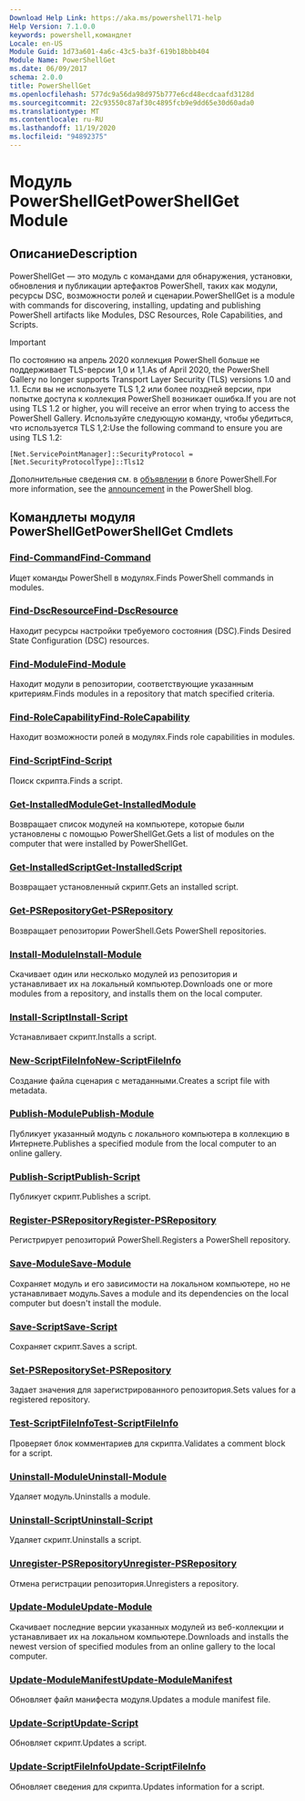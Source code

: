 ```yaml
---
Download Help Link: https://aka.ms/powershell71-help
Help Version: 7.1.0.0
keywords: powershell,командлет
Locale: en-US
Module Guid: 1d73a601-4a6c-43c5-ba3f-619b18bbb404
Module Name: PowerShellGet
ms.date: 06/09/2017
schema: 2.0.0
title: PowerShellGet
ms.openlocfilehash: 577dc9a56da98d975b777e6cd48ecdcaafd3128d
ms.sourcegitcommit: 22c93550c87af30c4895fcb9e9dd65e30d60ada0
ms.translationtype: MT
ms.contentlocale: ru-RU
ms.lasthandoff: 11/19/2020
ms.locfileid: "94892375"
---
```

# <span data-ttu-id="6a779-103">Модуль PowerShellGet</span><span class="sxs-lookup"><span data-stu-id="6a779-103">PowerShellGet Module</span></span>

## <span data-ttu-id="6a779-104">Описание</span><span class="sxs-lookup"><span data-stu-id="6a779-104">Description</span></span>

<span data-ttu-id="6a779-105">PowerShellGet — это модуль с командами для обнаружения, установки, обновления и публикации артефактов PowerShell, таких как модули, ресурсы DSC, возможности ролей и сценарии.</span><span class="sxs-lookup"><span data-stu-id="6a779-105">PowerShellGet is a module with commands for discovering, installing, updating and publishing PowerShell artifacts like Modules, DSC Resources, Role Capabilities, and Scripts.</span></span>

> [!IMPORTANT]
> <span data-ttu-id="6a779-106">По состоянию на апрель 2020 коллекция PowerShell больше не поддерживает TLS-версии 1,0 и 1,1.</span><span class="sxs-lookup"><span data-stu-id="6a779-106">As of April 2020, the PowerShell Gallery no longer supports Transport Layer Security (TLS) versions 1.0 and 1.1.</span></span> <span data-ttu-id="6a779-107">Если вы не используете TLS 1,2 или более поздней версии, при попытке доступа к коллекция PowerShell возникает ошибка.</span><span class="sxs-lookup"><span data-stu-id="6a779-107">If you are not using TLS 1.2 or higher, you will receive an error when trying to access the PowerShell Gallery.</span></span> <span data-ttu-id="6a779-108">Используйте следующую команду, чтобы убедиться, что используется TLS 1,2:</span><span class="sxs-lookup"><span data-stu-id="6a779-108">Use the following command to ensure you are using TLS 1.2:</span></span>
>
> `[Net.ServicePointManager]::SecurityProtocol = [Net.SecurityProtocolType]::Tls12`
>
> <span data-ttu-id="6a779-109">Дополнительные сведения см. в [объявлении](https://devblogs.microsoft.com/powershell/powershell-gallery-tls-support/) в блоге PowerShell.</span><span class="sxs-lookup"><span data-stu-id="6a779-109">For more information, see the [announcement](https://devblogs.microsoft.com/powershell/powershell-gallery-tls-support/) in the PowerShell blog.</span></span>

## <span data-ttu-id="6a779-110">Командлеты модуля PowerShellGet</span><span class="sxs-lookup"><span data-stu-id="6a779-110">PowerShellGet Cmdlets</span></span>

### [<span data-ttu-id="6a779-111">Find-Command</span><span class="sxs-lookup"><span data-stu-id="6a779-111">Find-Command</span></span>](Find-Command.md)
<span data-ttu-id="6a779-112">Ищет команды PowerShell в модулях.</span><span class="sxs-lookup"><span data-stu-id="6a779-112">Finds PowerShell commands in modules.</span></span>

### [<span data-ttu-id="6a779-113">Find-DscResource</span><span class="sxs-lookup"><span data-stu-id="6a779-113">Find-DscResource</span></span>](Find-DscResource.md)
<span data-ttu-id="6a779-114">Находит ресурсы настройки требуемого состояния (DSC).</span><span class="sxs-lookup"><span data-stu-id="6a779-114">Finds Desired State Configuration (DSC) resources.</span></span>

### [<span data-ttu-id="6a779-115">Find-Module</span><span class="sxs-lookup"><span data-stu-id="6a779-115">Find-Module</span></span>](Find-Module.md)
<span data-ttu-id="6a779-116">Находит модули в репозитории, соответствующие указанным критериям.</span><span class="sxs-lookup"><span data-stu-id="6a779-116">Finds modules in a repository that match specified criteria.</span></span>

### [<span data-ttu-id="6a779-117">Find-RoleCapability</span><span class="sxs-lookup"><span data-stu-id="6a779-117">Find-RoleCapability</span></span>](Find-RoleCapability.md)
<span data-ttu-id="6a779-118">Находит возможности ролей в модулях.</span><span class="sxs-lookup"><span data-stu-id="6a779-118">Finds role capabilities in modules.</span></span>

### [<span data-ttu-id="6a779-119">Find-Script</span><span class="sxs-lookup"><span data-stu-id="6a779-119">Find-Script</span></span>](Find-Script.md)
<span data-ttu-id="6a779-120">Поиск скрипта.</span><span class="sxs-lookup"><span data-stu-id="6a779-120">Finds a script.</span></span>

### [<span data-ttu-id="6a779-121">Get-InstalledModule</span><span class="sxs-lookup"><span data-stu-id="6a779-121">Get-InstalledModule</span></span>](Get-InstalledModule.md)
<span data-ttu-id="6a779-122">Возвращает список модулей на компьютере, которые были установлены с помощью PowerShellGet.</span><span class="sxs-lookup"><span data-stu-id="6a779-122">Gets a list of modules on the computer that were installed by PowerShellGet.</span></span>

### [<span data-ttu-id="6a779-123">Get-InstalledScript</span><span class="sxs-lookup"><span data-stu-id="6a779-123">Get-InstalledScript</span></span>](Get-InstalledScript.md)
<span data-ttu-id="6a779-124">Возвращает установленный скрипт.</span><span class="sxs-lookup"><span data-stu-id="6a779-124">Gets an installed script.</span></span>

### [<span data-ttu-id="6a779-125">Get-PSRepository</span><span class="sxs-lookup"><span data-stu-id="6a779-125">Get-PSRepository</span></span>](Get-PSRepository.md)
<span data-ttu-id="6a779-126">Возвращает репозитории PowerShell.</span><span class="sxs-lookup"><span data-stu-id="6a779-126">Gets PowerShell repositories.</span></span>

### [<span data-ttu-id="6a779-127">Install-Module</span><span class="sxs-lookup"><span data-stu-id="6a779-127">Install-Module</span></span>](Install-Module.md)
<span data-ttu-id="6a779-128">Скачивает один или несколько модулей из репозитория и устанавливает их на локальный компьютер.</span><span class="sxs-lookup"><span data-stu-id="6a779-128">Downloads one or more modules from a repository, and installs them on the local computer.</span></span>

### [<span data-ttu-id="6a779-129">Install-Script</span><span class="sxs-lookup"><span data-stu-id="6a779-129">Install-Script</span></span>](Install-Script.md)
<span data-ttu-id="6a779-130">Устанавливает скрипт.</span><span class="sxs-lookup"><span data-stu-id="6a779-130">Installs a script.</span></span>

### [<span data-ttu-id="6a779-131">New-ScriptFileInfo</span><span class="sxs-lookup"><span data-stu-id="6a779-131">New-ScriptFileInfo</span></span>](New-ScriptFileInfo.md)
<span data-ttu-id="6a779-132">Создание файла сценария с метаданными.</span><span class="sxs-lookup"><span data-stu-id="6a779-132">Creates a script file with metadata.</span></span>

### [<span data-ttu-id="6a779-133">Publish-Module</span><span class="sxs-lookup"><span data-stu-id="6a779-133">Publish-Module</span></span>](Publish-Module.md)
<span data-ttu-id="6a779-134">Публикует указанный модуль с локального компьютера в коллекцию в Интернете.</span><span class="sxs-lookup"><span data-stu-id="6a779-134">Publishes a specified module from the local computer to an online gallery.</span></span>

### [<span data-ttu-id="6a779-135">Publish-Script</span><span class="sxs-lookup"><span data-stu-id="6a779-135">Publish-Script</span></span>](Publish-Script.md)
<span data-ttu-id="6a779-136">Публикует скрипт.</span><span class="sxs-lookup"><span data-stu-id="6a779-136">Publishes a script.</span></span>

### [<span data-ttu-id="6a779-137">Register-PSRepository</span><span class="sxs-lookup"><span data-stu-id="6a779-137">Register-PSRepository</span></span>](Register-PSRepository.md)
<span data-ttu-id="6a779-138">Регистрирует репозиторий PowerShell.</span><span class="sxs-lookup"><span data-stu-id="6a779-138">Registers a PowerShell repository.</span></span>

### [<span data-ttu-id="6a779-139">Save-Module</span><span class="sxs-lookup"><span data-stu-id="6a779-139">Save-Module</span></span>](Save-Module.md)
<span data-ttu-id="6a779-140">Сохраняет модуль и его зависимости на локальном компьютере, но не устанавливает модуль.</span><span class="sxs-lookup"><span data-stu-id="6a779-140">Saves a module and its dependencies on the local computer but doesn't install the module.</span></span>

### [<span data-ttu-id="6a779-141">Save-Script</span><span class="sxs-lookup"><span data-stu-id="6a779-141">Save-Script</span></span>](Save-Script.md)
<span data-ttu-id="6a779-142">Сохраняет скрипт.</span><span class="sxs-lookup"><span data-stu-id="6a779-142">Saves a script.</span></span>

### [<span data-ttu-id="6a779-143">Set-PSRepository</span><span class="sxs-lookup"><span data-stu-id="6a779-143">Set-PSRepository</span></span>](Set-PSRepository.md)
<span data-ttu-id="6a779-144">Задает значения для зарегистрированного репозитория.</span><span class="sxs-lookup"><span data-stu-id="6a779-144">Sets values for a registered repository.</span></span>

### [<span data-ttu-id="6a779-145">Test-ScriptFileInfo</span><span class="sxs-lookup"><span data-stu-id="6a779-145">Test-ScriptFileInfo</span></span>](Test-ScriptFileInfo.md)
<span data-ttu-id="6a779-146">Проверяет блок комментариев для скрипта.</span><span class="sxs-lookup"><span data-stu-id="6a779-146">Validates a comment block for a script.</span></span>

### [<span data-ttu-id="6a779-147">Uninstall-Module</span><span class="sxs-lookup"><span data-stu-id="6a779-147">Uninstall-Module</span></span>](Uninstall-Module.md)
<span data-ttu-id="6a779-148">Удаляет модуль.</span><span class="sxs-lookup"><span data-stu-id="6a779-148">Uninstalls a module.</span></span>

### [<span data-ttu-id="6a779-149">Uninstall-Script</span><span class="sxs-lookup"><span data-stu-id="6a779-149">Uninstall-Script</span></span>](Uninstall-Script.md)
<span data-ttu-id="6a779-150">Удаляет скрипт.</span><span class="sxs-lookup"><span data-stu-id="6a779-150">Uninstalls a script.</span></span>

### [<span data-ttu-id="6a779-151">Unregister-PSRepository</span><span class="sxs-lookup"><span data-stu-id="6a779-151">Unregister-PSRepository</span></span>](Unregister-PSRepository.md)
<span data-ttu-id="6a779-152">Отмена регистрации репозитория.</span><span class="sxs-lookup"><span data-stu-id="6a779-152">Unregisters a repository.</span></span>

### [<span data-ttu-id="6a779-153">Update-Module</span><span class="sxs-lookup"><span data-stu-id="6a779-153">Update-Module</span></span>](Update-Module.md)
<span data-ttu-id="6a779-154">Скачивает последние версии указанных модулей из веб-коллекции и устанавливает их на локальном компьютере.</span><span class="sxs-lookup"><span data-stu-id="6a779-154">Downloads and installs the newest version of specified modules from an online gallery to the local computer.</span></span>

### [<span data-ttu-id="6a779-155">Update-ModuleManifest</span><span class="sxs-lookup"><span data-stu-id="6a779-155">Update-ModuleManifest</span></span>](Update-ModuleManifest.md)
<span data-ttu-id="6a779-156">Обновляет файл манифеста модуля.</span><span class="sxs-lookup"><span data-stu-id="6a779-156">Updates a module manifest file.</span></span>

### [<span data-ttu-id="6a779-157">Update-Script</span><span class="sxs-lookup"><span data-stu-id="6a779-157">Update-Script</span></span>](Update-Script.md)
<span data-ttu-id="6a779-158">Обновляет скрипт.</span><span class="sxs-lookup"><span data-stu-id="6a779-158">Updates a script.</span></span>

### [<span data-ttu-id="6a779-159">Update-ScriptFileInfo</span><span class="sxs-lookup"><span data-stu-id="6a779-159">Update-ScriptFileInfo</span></span>](Update-ScriptFileInfo.md)
<span data-ttu-id="6a779-160">Обновляет сведения для скрипта.</span><span class="sxs-lookup"><span data-stu-id="6a779-160">Updates information for a script.</span></span>
